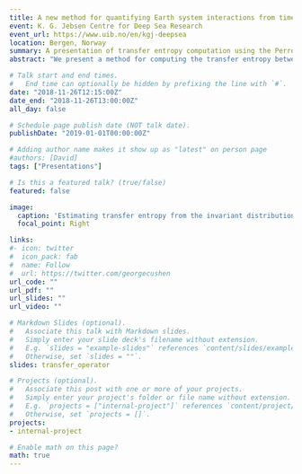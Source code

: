 ```yaml
---
title: A new method for quantifying Earth system interactions from time series
event: K. G. Jebsen Centre for Deep Sea Research
event_url: https://www.uib.no/en/kgj-deepsea
location: Bergen, Norway
summary: A presentation of transfer entropy computation using the Perron-Frobenius operator.
abstract: "We present a method for computing the transfer entropy between time series using Ulam’s approximation of the Perron-Frobenius (transfer) operator associated with the map generating the dynamics. Our method differs from standard transfer entropy estimators in that the invariant measure is estimated not directly from the data points but from the invariant distribution of the transfer operator approximated from the data points. We discuss the robustness of our method to sparse and noisy data, and assess its performance relative to other transfer entropy estimators."

# Talk start and end times.
#   End time can optionally be hidden by prefixing the line with `#`.
date: "2018-11-26T12:15:00Z"
date_end: "2018-11-26T13:00:00Z"
all_day: false

# Schedule page publish date (NOT talk date).
publishDate: "2019-01-01T00:00:00Z"

# Adding author name makes it show up as "latest" on person page
#authors: [David]
tags: ["Presentations"]

# Is this a featured talk? (true/false)
featured: false

image:
  caption: 'Estimating transfer entropy from the invariant distribution'
  focal_point: Right

links:
#- icon: twitter
#  icon_pack: fab
#  name: Follow
#  url: https://twitter.com/georgecushen
url_code: ""
url_pdf: ""
url_slides: ""
url_video: ""

# Markdown Slides (optional).
#   Associate this talk with Markdown slides.
#   Simply enter your slide deck's filename without extension.
#   E.g. `slides = "example-slides"` references `content/slides/example-slides.md`.
#   Otherwise, set `slides = ""`.
slides: transfer_operator

# Projects (optional).
#   Associate this post with one or more of your projects.
#   Simply enter your project's folder or file name without extension.
#   E.g. `projects = ["internal-project"]` references `content/project/deep-learning/index.md`.
#   Otherwise, set `projects = []`.
projects:
- internal-project

# Enable math on this page?
math: true
---
```


<!--Slides can be added in a few ways:

- **Create** slides using Academic's [*Slides*](https://sourcethemes.com/academic/docs/managing-content/#create-slides) feature and link using `slides` parameter in the front matter of the talk file
- **Upload** an existing slide deck to `static/` and link using `url_slides` parameter in the front matter of the talk file
- **Embed** your slides (e.g. Google Slides) or presentation video on this page using [shortcodes](https://sourcethemes.com/academic/docs/writing-markdown-latex/).

Further talk details can easily be added to this page using *Markdown* and $\rm \LaTeX$ math code.
-->
